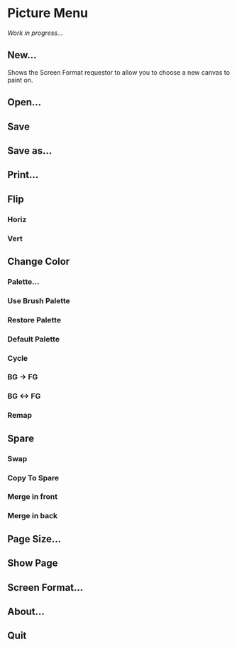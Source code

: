 # Picture Menu

_Work in progress..._

## New...

Shows the Screen Format requestor to allow you to choose a new canvas
to paint on.

## Open...
## Save
## Save as...
## Print...
## Flip
### Horiz
### Vert
## Change Color
### Palette...
### Use Brush Palette
### Restore Palette
### Default Palette
### Cycle
### BG -> FG
### BG <-> FG
### Remap
## Spare
### Swap
### Copy To Spare
### Merge in front
### Merge in back
## Page Size...
## Show Page
## Screen Format...
## About...
## Quit

